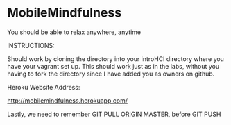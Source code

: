 MobileMindfulness
=================

You should be able to relax anywhere, anytime

INSTRUCTIONS:

Should work by cloning the directory into your introHCI directory where you have your vagrant set up. This should work just as in the labs, without you having to fork the directory since I have added you as owners on github.

Heroku Website Address:

http://mobilemindfulness.herokuapp.com/

Lastly, we need to remember GIT PULL ORIGIN MASTER, before GIT PUSH
